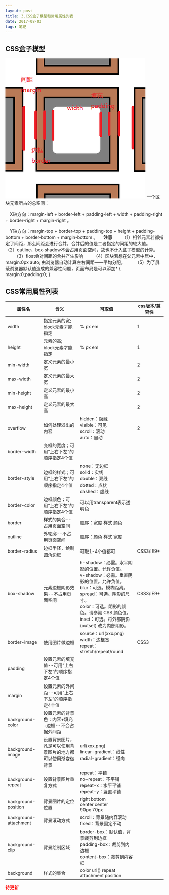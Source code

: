 ```yaml
---
layout: post
title: 3.CSS盒子模型和常用属性列表
date: 2017-08-03 
tags: 笔记   
---
```

## CSS盒子模型
![](/images/posts/css3/css3.png)
一个区块元素所占的总空间：

&emsp;X轴方向：margin-left + border-left + padding-left + width + padding-right + border-right + margin-right 。

&emsp;Y轴方向：margin-top + border-top + padding-top + height + padding-bottom + border-bottom + margin-bottom 。
&emsp;**注意**
&emsp;&emsp;（1）相邻元素若都指定了间距，那么间距会进行合并，合并后的值是二者指定的间距的较大值。
&emsp;&emsp;（2）outline、box-shadow不会占用页面空间，故也不计入盒子模型的计算。
&emsp;&emsp;（3）float会对间距的合并产生影响
&emsp;&emsp;（4）区块若想在父元素中居中，margin:0px auto; 由浏览器自动计算左右间距——平均分配。
&emsp;&emsp;（5）为了屏蔽浏览器默认值造成的兼容性问题，页面布局是可以添加* { margin:0;padding:0; }

## CSS常用属性列表
|属性名|含义|可取值|css版本/兼容性|
|------|----|------|-----------|
|width |指定元素的宽;<br>block元素才能指定|% px em|1|
|height|元素的高;<br>block元素才能指定|% px em|1|
|min-width|定义元素的最小宽||2|
|max-width|定义元素的最大宽||2|
|min-height|定义元素的最小高||2|
|max-height|定义元素的最大高||2|
|overflow|如何处理溢出的内容|hidden：隐藏<br>visible：可见<br>scroll：滚动<br>auto：自动|2|
|border-width|变框的宽度；可用“上右下左”的顺序指定4个值|
|border-style|边框的样式；可用“上右下左”的顺序指定4个值|none：无边框<br>solid：实线<br>double：双线<br>dotted：点状<br>dashed：虚线|
|border-color|边框颜色；可用“上右下左”的顺序指定4个值|可以用transparent表示透明色|
|border|样式的集合--占用页面空间|顺序：宽度 样式 颜色|
|outline|外轮廓--不占用页面空间|顺序：颜色 样式 宽度|
|border-radius|边框半径，绘制圆角边框|可取1-4个值都可|CSS3/IE9+|
|box-shadow|元素边框阴影效果--不占用页面空间|h-shadow：必需。水平阴影的位置。允许负值。<br>v-shadow：必需。垂直阴影的位置。允许负值。<br>blur：可选。模糊距离。<br>spread：可选。阴影的尺寸。<br>color：可选。阴影的颜色。请参阅 CSS 颜色值。<br>inset：可选。将外部阴影 (outset) 改为内部阴影。|CSS3/IE9+|
|border-image|使用图片做边框|source：url(xxx.png)<br>width：边框宽<br>repeat：stretch/repeat/round|CSS3|
|padding|设置元素的填充值--可用“上右下左”的顺序指定4个值|
|margin|设置元素的外间距--可用“上右下左”的顺序指定4个值|
|background-color|设置元素的背景色：内容+填充+边框--不会占据外间距|
|background-image|设置背景图片，凡是可以使用背景图片的地方都可以使用渐变做背景|url(xxx.png)<br>linear-gradient：线性<br>radial-gradient：径向|
|background-repeat|设置背景图片重复方式|repeat：平铺<br>no-repeat：不平铺<br>repeat-x：水平平铺<br>repeat-y：竖直平铺|
|background-position|背景图片的定位位置|right bottom<br>center center<br>90px  70px|
|background-attachment|背景滚动方式|scroll：背景随内容滚动<br>fixed：背景固定不动|
|background-clip|背景绘制区域|border-box：默认值，背景裁剪到边框<br>padding-box：裁剪到内边框<br>content-box：裁剪到内容框|
|background|样式的集合|color url() repeat attachment position|

<font color="#f00">**待更新**</font>







